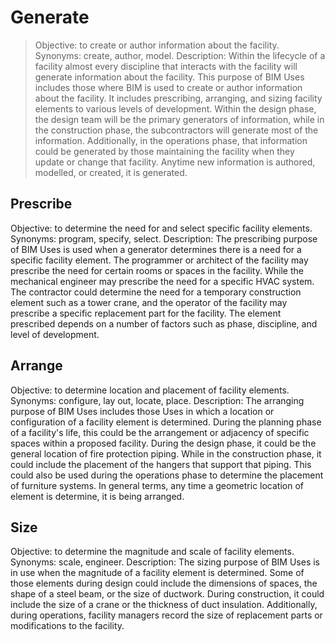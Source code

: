 # Generate
>Objective: to create or author information about the facility. Synonyms: create, author, model. 
Description: Within the lifecycle of a facility almost every discipline that interacts with the facility will generate information about the facility. This purpose of BIM Uses includes those where BIM is used to create or author information about the facility. It includes prescribing, arranging, and sizing facility elements to various levels of development. Within the design phase, the design team will be the primary generators of information, while in the construction phase, the subcontractors will generate most of the information. Additionally, in the operations phase, that information could be generated by those maintaining the facility when they update or change that facility. Anytime new information is authored, modelled, or created, it is generated.

## Prescribe
Objective: to determine the need for and select specific facility elements. 
Synonyms: program, specify, select.
Description: The prescribing purpose of BIM Uses is used when a generator determines there is a need for a specific facility element. The programmer or architect of the facility may prescribe the need for certain rooms or spaces in the facility. While the mechanical engineer may prescribe the need for a specific HVAC system. The contractor could determine the need for a temporary construction element such as a tower crane, and the operator of the facility may prescribe a specific replacement part for the facility. The element prescribed depends on a number of factors such as phase, discipline, and level of development. 

## Arrange
Objective: to determine location and placement of facility elements. 
Synonyms: configure, lay out, locate, place.
Description: The arranging purpose of BIM Uses includes those Uses in which a location or configuration of a facility element is determined. During the planning phase of a facility's life, this could be the arrangement or adjacency of specific spaces within a proposed facility. During the design phase, it could be the general location of fire protection piping. While in the construction phase, it could include the placement of the hangers that support that piping. This could also be used during the operations phase to determine the placement of furniture systems. In general terms, any time a geometric location of element is determine, it is being arranged. 

## Size
Objective: to determine the magnitude and scale of facility elements. 
Synonyms: scale, engineer.
Description: The sizing purpose of BIM Uses is in use when the magnitude of a facility element is determined. Some of those elements during design could include the dimensions of spaces, the shape of a steel beam, or the size of ductwork. During construction, it could include the size of a crane or the thickness of duct insulation. Additionally, during operations, facility managers record the size of replacement parts or modifications to the facility. 


